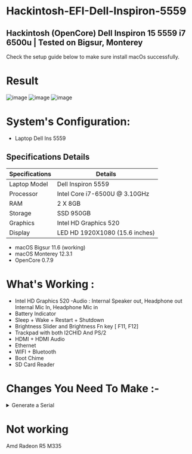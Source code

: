 # Hackintosh-EFI-Dell-Inspiron-5559
## Hackintosh (OpenCore) Dell Inspiron 15 5559 i7 6500u | Tested on Bigsur, Monterey
Check the setup guide below to make sure install macOs successfully.

# Result 
![image](https://user-images.githubusercontent.com/103339137/162856527-c54d0173-04eb-453b-88e8-1d5fdfbc561a.png)
![image](https://user-images.githubusercontent.com/103339137/162856449-2161f3ee-4539-444a-a217-6547cc70bfe5.png)
![image](https://user-images.githubusercontent.com/103339137/162856547-55255ed3-9688-410c-9a41-4ce66a482798.png)

# System's Configuration:

 - Laptop Dell Ins 5559
## Specifications 	Details
| Specifications  | Details                        |
| -------------   | -------------------------------|
| Laptop Model    | Dell Inspiron 5559             |
| Processor       | Intel Core i7-6500U @ 3.10GHz  |
| RAM             | 2 X 8GB                        |
| Storage         | SSD 950GB                      |
| Graphics        | Intel HD Graphics 520          |
| Display         | LED HD 1920X1080 (15.6 inches) |
- macOS Bigsur 11.6 (working)
- macOS Monterey 12.3.1
- OpenCore 0.7.9

#
# What's Working :

- Intel HD Graphics 520
-Audio :
        Internal Speaker out, Headphone out
        Internal Mic In, Headphone Mic in
- Battery Indicator
- Sleep + Wake + Restart + Shutdown
- Brightness Slider and Brightness Fn key [ F11, F12]
- Trackpad with both I2CHID And PS/2
- HDMI + HDMI Audio
- Ethernet
- WIFI + Bluetooth
- Boot Chime
- SD Card Reader


# Changes You Need To Make :-
<details><summary>Generate a Serial</summary>
 <ol>1. Download and open GenSMBIOS</ol>
 <ol>2. Select 3 to Genrate SMBios with ROM</ol>
 <ol>3. Now Type "MacBookPro13,2" this will genarate 5 SMBios with ROM</ol>
 <ol>4. Check the Serial validity on Apple's check coverage We have to use only invalid serial</ol>
 <ol>5. Copy the serial in the config
   <li> - Type Goes in Generic -> SystemProductName</li>
   <li> - Serial goes in Generic -> SystemSerialNumber</li>
   <li> - Board Serial goes in Generic -> MLB</li>
   <li> - SmUUID part goes in Generic -> SystemUUID</li>
   <li> - Apple Rom goes in Generic -> ROM</li>
 </ol>
 </details>
 
# Not working
Amd Radeon R5 M335

